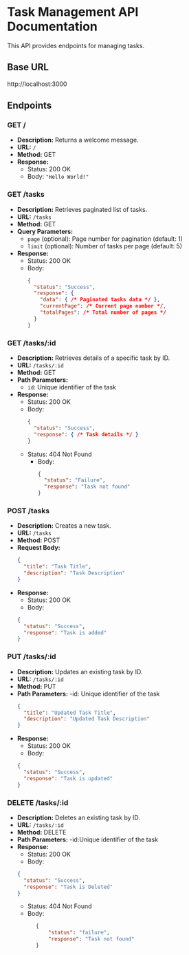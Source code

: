 # Task Management API Documentation

This API provides endpoints for managing tasks.

## Base URL

http://localhost:3000


## Endpoints

### GET /

- **Description:** Returns a welcome message.
- **URL:** `/`
- **Method:** GET
- **Response:**
  - Status: 200 OK
  - Body: `"Hello World!"`

### GET /tasks

- **Description:** Retrieves paginated list of tasks.
- **URL:** `/tasks`
- **Method:** GET
- **Query Parameters:**
  - `page` (optional): Page number for pagination (default: 1)
  - `limit` (optional): Number of tasks per page (default: 5)
- **Response:**
  - Status: 200 OK
  - Body:
    ```json
    {
      "status": "Success",
      "response": {
        "data": { /* Paginated tasks data */ },
        "currentPage": /* Current page number */,
        "totalPages": /* Total number of pages */
      }
    }
    ```

### GET /tasks/:id

- **Description:** Retrieves details of a specific task by ID.
- **URL:** `/tasks/:id`
- **Method:** GET
- **Path Parameters:**
  - `id`: Unique identifier of the task
- **Response:**
  - Status: 200 OK
  - Body:
    ```json
    {
      "status": "Success",
      "response": { /* Task details */ }
    }
    ```
  - Status: 404 Not Found
    - Body:
      ```json
      {
        "status": "Failure",
        "response": "Task not found"
      }
      ```

### POST /tasks

- **Description:** Creates a new task.
- **URL:** `/tasks`
- **Method:** POST
- **Request Body:**
  ```json
  {
    "title": "Task Title",
    "description": "Task Description"
  }
- **Response:**
  - Status: 200 OK
  - Body: 
  ```json
  {
    "status": "Success",
    "response": "Task is added"
  }
  
### PUT /tasks/:id

- **Description:** Updates an existing task by ID.
- **URL:** `/tasks/:id`
- **Method:** PUT
- **Path Parameters:** 
   -id: Unique identifier of the task
  ```json
  {
    "title": "Updated Task Title",
    "description": "Updated Task Description"
  }
- **Response:**
  - Status: 200 OK
  - Body: 
  ```json
  {
    "status": "Success",
    "response": "Task is updated"
  }
  
### DELETE /tasks/:id

- **Description:** Deletes an existing task by ID.
- **URL:** `/tasks/:id`
- **Method:** DELETE
- **Path Parameters:** 
   -id:Unique identifier of the task
- **Response:**
  - Status: 200 OK
  - Body: 
  ```json
  {
    "status": "Success",
    "response": "Task is Deleted"
  }
  ```
  - Status: 404 Not Found
   - Body: 
  ```json
        {
            "status": "failure",
            "response": "Task not found"
        }
    ```